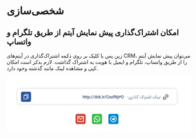 # شخصی‌سازی

## امکان اشتراک‌گذاری پیش نمایش آیتم از طریق تلگرام و واتساپ

زین پس با کلیک بر روی دکمه اشتراک‌گذاری در آیتم‌های CRM، می‌توان پیش نمایش آیتم را از طریق واتساپ، تلگرام و ایمیل با هویت به اشتراک گذاشت. لازم بذکر است امکان کپی و مشاهده لینک مانند گذشته وجود دارد.

![اشتراک‌گذاری قالب چاپ از طریق واتساپ، تلگرام و ایمیل](../2.6.1/Image/FormatPreview.png)